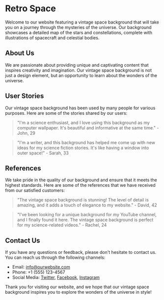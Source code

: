 <!--font:Poppins-->

# Retro Space

Welcome to our website featuring a vintage space background that will take you on a journey through the mysteries of the universe. Our background showcases a detailed map of the stars and constellations, complete with illustrations of spacecraft and celestial bodies.

## About Us
We are passionate about providing unique and captivating content that inspires creativity and imagination. Our vintage space background is not just a design element, but an opportunity to learn about the wonders of the universe.

## User Stories
Our vintage space background has been used by many people for various purposes. Here are some of the stories shared by our users:

> "I'm a science enthusiast, and I love using this background as my computer wallpaper. It's beautiful and informative at the same time." - John, 29

> "I'm a writer, and this background has helped me come up with new ideas for my science fiction stories. It's like having a window into outer space!" - Sarah, 33

## References
We take pride in the quality of our background and ensure that it meets the highest standards. Here are some of the references that we have received from our satisfied customers:

> "The vintage space background is stunning! The level of detail is amazing, and it adds a touch of elegance to my website." - David, 42

> "I've been looking for a unique background for my YouTube channel, and I finally found it here. The vintage space background is perfect for my science-related videos." - Rachel, 24

## Contact Us
If you have any questions or feedback, please don't hesitate to contact us. You can reach us through the following channels:

- Email: [info@ourwebsite.com](#)
- Phone: +1 (555) 123-4567
- Social Media: [Twitter](#), [Facebook](#), [Instagram](#)

Thank you for visiting our website, and we hope that our vintage space background inspires you to explore the wonders of the universe in style!

<!--

Write me content for website with wallpaper which alt text is:

"A vintage map of the stars and constellations, with detailed illustrations of spacecraft and celestial bodies."

The name/title of the page should not be 1:1 copy of the alt text but rather a real content of the website which is using this wallpaper.

- Use markdown format 
- Start with heading
- Heading should be short and concise
- The content should look like a real website 
- The website should not be about the wallpaper, wallpaper is just a related background
- Heading should be contain work "wallpaper" or "background"
- Include real sections like references, contact, user stories, etc. use things relevant to the page purpose.
- Feel free to use structure like headings, bullets, numbering, blockquotes, paragraphs, horizontal lines, etc.
- You can use formatting like bold or _italic_
- You can include UTF-8 emojis
- Links should be only #hash anchors (and you can refer to the document itself)
- Do not include images


---


# Explore the Wonders of the Universe with our Vintage Space Wallpaper

Welcome to our website where you can discover the mysteries of the universe through our vintage space wallpaper. Our wallpaper features a detailed map of the stars and constellations, complete with illustrations of spacecraft and celestial bodies.

## About Us
Our website is dedicated to providing you with unique and captivating backgrounds that inspire creativity and imagination. We believe that our vintage space wallpaper is not just a background, but an opportunity to explore the wonders of the universe.

## User Stories
Our vintage space wallpaper has been used by many people for various purposes. Here are some of the stories shared by our users:

> "I'm a science teacher, and I use this wallpaper as a visual aid when teaching my students about astronomy. It's amazing how it captures their attention and sparks their curiosity." - Jane, 37

> "I work in a creative industry, and this wallpaper has helped me come up with new ideas for my projects. It's like having the entire universe at my fingertips!" - Mark, 28

## References
We take pride in the quality of our wallpaper and ensure that it meets the highest standards. Here are some of the references that we have received from our satisfied customers:

> "The vintage space wallpaper is stunning! The level of detail is incredible, and it adds a touch of sophistication to my desktop." - Sarah, 25

> "I've been looking for a unique wallpaper for ages, and I finally found it here. The vintage space wallpaper is unlike anything else out there." - David, 42

## Contact Us
If you have any questions or feedback, please don't hesitate to contact us. We value your opinion and are always happy to hear from our customers. You can reach us through the following channels:

- Email: [info@ourwebsite.com](#)
- Phone: +1 (555) 123-4567
- Social Media: [Twitter](#), [Facebook](#), [Instagram](#)

Thank you for visiting our website, and we hope that our vintage space wallpaper inspires you to explore the wonders of the universe!


---


Heading should not include word "wallpaper". The website should not be about the wallpaper itself, wallpaper is just a related background, rewrite whole content.


---


# Discover the Universe with our Vintage Space Background

Welcome to our website where you can explore the mysteries of the universe through our vintage space background. Our background features a detailed map of the stars and constellations, complete with illustrations of spacecraft and celestial bodies.

## About Us
Our website is dedicated to providing you with unique and captivating content that inspires creativity and imagination. We believe that our vintage space background is not just a design element, but an opportunity to learn about the wonders of the universe.

## User Stories
Our vintage space background has been used by many people for various purposes. Here are some of the stories shared by our users:

> "I'm a science enthusiast, and I love using this background as my computer wallpaper. It's beautiful and informative at the same time." - John, 29

> "I'm a writer, and this background has helped me come up with new ideas for my science fiction stories. It's like having a window into outer space!" - Sarah, 33

## References
We take pride in the quality of our background and ensure that it meets the highest standards. Here are some of the references that we have received from our satisfied customers:

> "The vintage space background is stunning! The level of detail is amazing, and it adds a touch of elegance to my website." - David, 42

> "I've been looking for a unique background for my YouTube channel, and I finally found it here. The vintage space background is perfect for my science-related videos." - Rachel, 24

## Contact Us
If you have any questions or feedback, please don't hesitate to contact us. We value your opinion and are always happy to hear from our customers. You can reach us through the following channels:

- Email: [info@ourwebsite.com](#)
- Phone: +1 (555) 123-4567
- Social Media: [Twitter](#), [Facebook](#), [Instagram](#)

Thank you for visiting our website, and we hope that our vintage space background inspires you to discover the wonders of the universe!


---


Heading is too long, rewrite whole content.


---


# Vintage Space Background: Explore the Universe in Style

Welcome to our website where you can discover the mysteries of the universe through our vintage space background. Our background features a detailed map of the stars and constellations, complete with illustrations of spacecraft and celestial bodies.

## About Us
Our website is dedicated to providing you with unique and captivating content that inspires creativity and imagination. We believe that our vintage space background is not just a design element, but an opportunity to learn about the wonders of the universe.

## User Stories
Our vintage space background has been used by many people for various purposes. Here are some of the stories shared by our users:

> "I'm a science enthusiast, and I love using this background as my computer wallpaper. It's beautiful and informative at the same time." - John, 29

> "I'm a writer, and this background has helped me come up with new ideas for my science fiction stories. It's like having a window into outer space!" - Sarah, 33

## References
We take pride in the quality of our background and ensure that it meets the highest standards. Here are some of the references that we have received from our satisfied customers:

> "The vintage space background is stunning! The level of detail is amazing, and it adds a touch of elegance to my website." - David, 42

> "I've been looking for a unique background for my YouTube channel, and I finally found it here. The vintage space background is perfect for my science-related videos." - Rachel, 24

## Contact Us
If you have any questions or feedback, please don't hesitate to contact us. You can reach us through the following channels:

- Email: [info@ourwebsite.com](#)
- Phone: +1 (555) 123-4567
- Social Media: [Twitter](#), [Facebook](#), [Instagram](#)

Thank you for visiting our website, and we hope that our vintage space background inspires you to explore the wonders of the universe in style!


---


Heading is too long, rewrite whole content.


---


# Vintage Space Background: Explore the Universe in Style

Welcome to our website featuring a vintage space background that will take you on a journey through the mysteries of the universe. Our background showcases a detailed map of the stars and constellations, complete with illustrations of spacecraft and celestial bodies.

## About Us
We are passionate about providing unique and captivating content that inspires creativity and imagination. Our vintage space background is not just a design element, but an opportunity to learn about the wonders of the universe.

## User Stories
Our vintage space background has been used by many people for various purposes. Here are some of the stories shared by our users:

> "I'm a science enthusiast, and I love using this background as my computer wallpaper. It's beautiful and informative at the same time." - John, 29

> "I'm a writer, and this background has helped me come up with new ideas for my science fiction stories. It's like having a window into outer space!" - Sarah, 33

## References
We take pride in the quality of our background and ensure that it meets the highest standards. Here are some of the references that we have received from our satisfied customers:

> "The vintage space background is stunning! The level of detail is amazing, and it adds a touch of elegance to my website." - David, 42

> "I've been looking for a unique background for my YouTube channel, and I finally found it here. The vintage space background is perfect for my science-related videos." - Rachel, 24

## Contact Us
If you have any questions or feedback, please don't hesitate to contact us. You can reach us through the following channels:

- Email: [info@ourwebsite.com](#)
- Phone: +1 (555) 123-4567
- Social Media: [Twitter](#), [Facebook](#), [Instagram](#)

Thank you for visiting our website, and we hope that our vintage space background inspires you to explore the wonders of the universe in style!


---


Write me a Google font which is best fitting for the website.

Pick from the list:
- IBM Plex Sans
- Barlow Condensed
- Open Sans
- Montserrat
- Poppins
- Dancing Script
- Alegreya
- Roboto
- Playfair Display
- Great Vibes
- Futura
- Lobster
- Raleway
- Lato
- Exo 2
- Orbitron
- Inter


Write just the font name nothing else.


---


Poppins

-->
